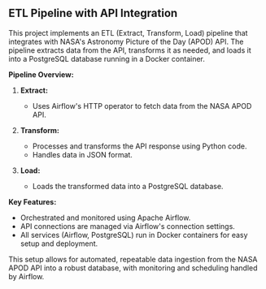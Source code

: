 ## ETL Pipeline with API Integration

This project implements an ETL (Extract, Transform, Load) pipeline that integrates with NASA's Astronomy Picture of the Day (APOD) API. The pipeline extracts data from the API, transforms it as needed, and loads it into a PostgreSQL database running in a Docker container.

**Pipeline Overview:**

1. **Extract:**  
   - Uses Airflow's HTTP operator to fetch data from the NASA APOD API.

2. **Transform:**  
   - Processes and transforms the API response using Python code.
   - Handles data in JSON format.

3. **Load:**  
   - Loads the transformed data into a PostgreSQL database.

**Key Features:**
- Orchestrated and monitored using Apache Airflow.
- API connections are managed via Airflow's connection settings.
- All services (Airflow, PostgreSQL) run in Docker containers for easy setup and deployment.

This setup allows for automated, repeatable data ingestion from the NASA APOD API into a robust database, with monitoring and scheduling handled by Airflow.